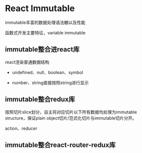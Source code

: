 # React Immutable

immutable丰富的数据处理语法糖以及性能

函数式开发主要特征，variable immutable

## immutable整合进react库

react渲染普通数据结构

  - undefined、null、boolean、symbol

  - number、string直接按照string进行显示

## immutable整合redux库

按照切片slice划分，自主将对应切片以下所有数据均处理为immutable structure，保证plain object切片/范式化切片与immutable切片分开。

action、reducer

## immutable整合react-router-redux库
